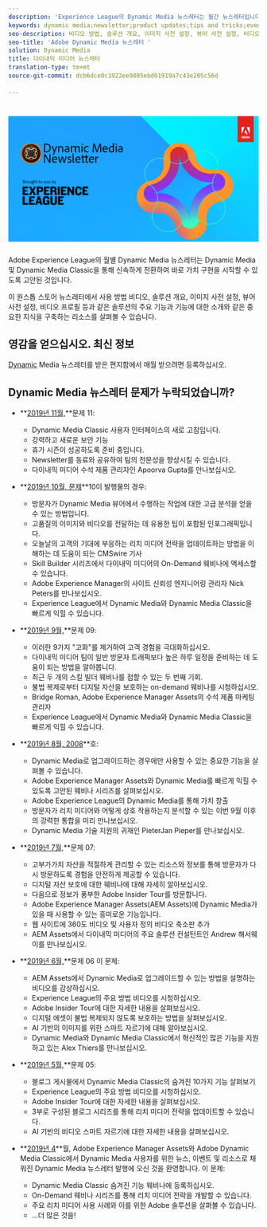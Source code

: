```yaml
---
description: 'Experience League의 Dynamic Media 뉴스레터는 월간 뉴스레터입니다. Dynamic Media와 Dynamic Media Classic을 통해 작업 속도를 높일 수 있도록 고안된 플러그인입니다. 비디오 방법, 솔루션 개요, 이미지 사전 설정, 뷰어 사전 설정, 비디오 프로필 등과 같은 일부 주요 기능과 기능에 대한 도입 등 유용한 지식 작성 리소스가 이 원 스톱 스토어 뉴스레터에서 제공됩니다. '
keywords: dynamic media;newsletter;product updates;tips and tricks;events;customer success;blog;blogs;images;videos;features;capabilities
seo-description: 비디오 방법, 솔루션 개요, 이미지 사전 설정, 뷰어 사전 설정, 비디오 프로필 등과 같은 일부 주요 기능과 기능에 대한 소개 등 이 원스톱 Shop 뉴스레터에서 지식 작성 리소스를 이용할 수 있습니다.
seo-title: 'Adobe Dynamic Media 뉴스레터 '
solution: Dynamic Media
title: 다이내믹 미디어 뉴스레터
translation-type: tm+mt
source-git-commit: dcb6dce0c1922ee9805ebd01919a7c43e205c56d

---
```



# ![Dynamic Media 뉴스레터 로고](/help/assets/assets/dynamic-media-newsletter-logo.png)

Adobe Experience League의 월별 Dynamic Media 뉴스레터는 Dynamic Media 및 Dynamic Media Classic을 통해 신속하게 전환하여 바로 가치 구현을 시작할 수 있도록 고안된 것입니다.

이 원스톱 스토어 뉴스레터에서 사용 방법 비디오, 솔루션 개요, 이미지 사전 설정, 뷰어 사전 설정, 비디오 프로필 등과 같은 솔루션의 주요 기능과 기능에 대한 소개와 같은 중요한 지식을 구축하는 리소스를 살펴볼 수 있습니다.

## 영감을 얻으십시오. 최신 정보

[Dynamic](https://www.adobe.com/subscription/dynamic-media-newsletter.html) Media 뉴스레터를 받은 편지함에서 매월 받으려면 등록하십시오.

## Dynamic Media 뉴스레터 문제가 누락되었습니까?

* **[2019년 11월,](https://expleague.azureedge.net/assets/dynamic-media/Dynamic_Media_Newsletter_11_2019_Nov.html)**문제 11:

   * Dynamic Media Classic 사용자 인터페이스의 새로 고침입니다.
   * 강력하고 새로운 보안 기능
   * 휴가 시즌이 성공하도록 준비 중입니다.
   * Newsletter를 동료와 공유하여 팀의 전문성을 향상시킬 수 있습니다.
   * 다이내믹 미디어 수석 제품 관리자인 Apoorva Gupta를 만나보십시오.

* **[2019년 10월, 문제](https://expleague.azureedge.net/assets/dynamic-media/Dynamic_Media_Newsletter_10_2019_Oct.html)**10이 발행물의 경우:

   * 방문자가 Dynamic Media 뷰어에서 수행하는 작업에 대한 고급 분석을 얻을 수 있는 방법입니다.
   * 고품질의 이미지와 비디오를 전달하는 데 유용한 팁이 포함된 인포그래픽입니다.
   * 오늘날의 고객의 기대에 부응하는 리치 미디어 전략을 업데이트하는 방법을 이해하는 데 도움이 되는 CMSwire 기사
   * Skill Builder 시리즈에서 다이내믹 미디어의 On-Demand 웨비나에 액세스할 수 있습니다.
   * Adobe Experience Manager의 사이트 신뢰성 엔지니어링 관리자 Nick Peters를 만나보십시오.
   * Experience League에서 Dynamic Media와 Dynamic Media Classic을 빠르게 익힐 수 있습니다.

* **[2019년 9월,](https://expleague.azureedge.net/assets/dynamic-media/Dynamic_Media_Newsletter_09_2019_Sept.html)**문제 09:

   * 이러한 9가지 &quot;고화&quot;를 제거하여 고객 경험을 극대화하십시오.
   * 다이내믹 미디어 팀이 일반 방문자 트래픽보다 높은 하루 일정을 준비하는 데 도움이 되는 방법을 알아봅니다.
   * 최근 두 개의 스킬 빌더 웨비나를 접할 수 있는 두 번째 기회.
   * 불법 복제로부터 디지털 자산을 보호하는 on-demand 웨비나를 시청하십시오.
   * Bridge Roman, Adobe Experience Manager Assets의 수석 제품 마케팅 관리자
   * Experience League에서 Dynamic Media와 Dynamic Media Classic을 빠르게 익힐 수 있습니다.


* **[2019년 8월, 2008](https://expleague.azureedge.net/assets/dynamic-media/Dynamic_Media_Newsletter_08_2019_Aug.html)**호:

   * Dynamic Media로 업그레이드하는 경우에만 사용할 수 있는 중요한 기능을 살펴볼 수 있습니다.
   * Adobe Experience Manager Assets와 Dynamic Media를 빠르게 익힐 수 있도록 고안된 웨비나 시리즈를 살펴보십시오.
   * Adobe Experience League의 Dynamic Media를 통해 가치 창출
   * 방문자가 리치 미디어와 어떻게 상호 작용하는지 분석할 수 있는 이번 9월 이후의 강력한 통합을 미리 만나보십시오.
   * Dynamic Media 기술 지원의 귀재인 PieterJan Pieper를 만나보십시오.


* **[2019년 7월,](https://expleague.azureedge.net/assets/dynamic-media/Dynamic_Media_Newsletter_07_2019_July.html)**문제 07:

   * 고부가가치 자산을 적절하게 관리할 수 있는 리소스와 정보를 통해 방문자가 다시 방문하도록 경험을 안전하게 제공할 수 있습니다.
   * 디지털 자산 보호에 대한 웨비나에 대해 자세히 알아보십시오.
   * 다음으로 정보가 풍부한 Adobe Insider Tour를 방문합니다.
   * Adobe Experience Manager Assets(AEM Assets)에 Dynamic Media가 있을 때 사용할 수 있는 흥미로운 기능입니다.
   * 웹 사이트에 360도 비디오 및 사용자 정의 비디오 축소판 추가
   * AEM Assets에서 다이내믹 미디어의 주요 솔루션 컨설턴트인 Andrew 해서웨이를 만나보십시오.

* **[2019년 6월,](https://expleague.azureedge.net/assets/dynamic-media/Dynamic_Media_Newsletter_06_2019_June.html)**문제 06 이 문제:

   * AEM Assets에서 Dynamic Media로 업그레이드할 수 있는 방법을 설명하는 비디오를 감상하십시오.
   * Experience League의 주요 방법 비디오를 시청하십시오.
   * Adobe Insider Tour에 대한 자세한 내용을 살펴보십시오.
   * 디지털 에셋이 불법 복제되지 않도록 보호하는 방법을 살펴보십시오.
   * AI 기반의 이미지를 위한 스마트 자르기에 대해 알아보십시오.
   * Dynamic Media와 Dynamic Media Classic에서 혁신적인 많은 기능을 지원하고 있는 Alex Thiers를 만나보십시오.

* **[2019년 5월,](https://expleague.azureedge.net/assets/dynamic-media/Dynamic_Media_Newsletter_05_2019_May.html)**문제 05:

   * 블로그 게시물에서 Dynamic Media Classic의 숨겨진 10가지 기능 살펴보기
   * Experience League의 주요 방법 비디오를 시청하십시오.
   * Adobe Insider Tour에 대한 자세한 내용을 살펴보십시오.
   * 3부로 구성된 블로그 시리즈를 통해 리치 미디어 전략을 업데이트할 수 있습니다.
   * AI 기반의 비디오 스마트 자르기에 대한 자세한 내용을 살펴보십시오.

* **[2019년 4](https://expleague.azureedge.net/assets/dynamic-media/Dynamic_Media_Newsletter_04_2019_April.html)**월, Adobe Experience Manager Assets와 Adobe Dynamic Media Classic에서 Dynamic Media 사용자를 위한 뉴스, 이벤트 및 리소스로 채워진 Dynamic Media 뉴스레터 발행에 오신 것을 환영합니다. 이 문제:
   * Dynamic Media Classic 숨겨진 기능 웨비나에 등록하십시오.
   * On-Demand 웨비나 시리즈를 통해 리치 미디어 전략을 개발할 수 있습니다.
   * 주요 리치 미디어 사용 사례와 이를 위한 Adobe 솔루션을 살펴볼 수 있습니다.
   * ...더 많은 것을!